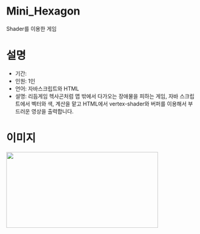 # Mini_Hexagon
Shader를 이용한 게임

# 설명
- 기간:
- 인원: 1인
- 언어: 자바스크립트와 HTML
- 설명: 리듬게임 헥사곤처럼 맵 밖에서 다가오는 장애물을 피하는 게임, 
      자바 스크립트에서 벡터와 색, 계산을 맡고
      HTML에서 vertex-shader와 버퍼를 이용해서 부드러운 영상을 출력합니다.
     
# 이미지
<img src="https://user-images.githubusercontent.com/59460871/154225292-1b7d8099-1001-4622-9ec6-ede7e7d573b5.PNG"  width="400" height="200"/>


